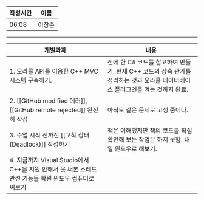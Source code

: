 
| 작성시간 | 이름 |
| -------- | ---- |
|     06:08     |   이창준   |
----
| 개발과제                                                            | 내용                               |
| ------------------------------------------------------------------- | ---------------------------------- |
| 1. 오라클 API를 이용한 C++ MVC 시스템 구축하기.                     | 전에 한 C# 코드를 참고하여 만들기. 현재 C++ 코드의 상속 관계를 정리하는 것과 오라클 데이터베이스 플러그인을 켜는 것까지 완료. |
| 2. [[GitHub modified 에러]], [[GitHub remote rejected]] 완전히 작성 | 아직도 같은 문제로 고생 중이다.                                   |
| 3. 수업 시작 전까진 [[교착 상태 (Deadlock)]] 작성하기               | 책은 이해했지만 책의 코드를 직접 확인해 보는 작업은 하지 못함. 내일 윈도우로 해보기.                                   |
| 4. 지금까지 Visual Studio에서 C++을 지원 안해서 못 써본 스레드 관련 기능들 학원 윈도우 컴퓨터로 써보기                                                                    |                                    |

